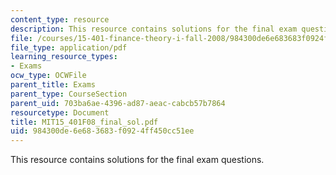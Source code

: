 ```yaml
---
content_type: resource
description: This resource contains solutions for the final exam questions.
file: /courses/15-401-finance-theory-i-fall-2008/984300de6e683683f0924ff450cc51ee_MIT15_401F08_final_sol.pdf
file_type: application/pdf
learning_resource_types:
- Exams
ocw_type: OCWFile
parent_title: Exams
parent_type: CourseSection
parent_uid: 703ba6ae-4396-ad87-aeac-cabcb57b7864
resourcetype: Document
title: MIT15_401F08_final_sol.pdf
uid: 984300de-6e68-3683-f092-4ff450cc51ee
---
```

This resource contains solutions for the final exam questions.

